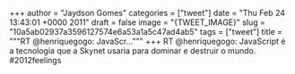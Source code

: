 
+++
author = "Jaydson Gomes"
categories = ["tweet"]
date = "Thu Feb 24 13:43:01 +0000 2011"
draft = false
image = "{TWEET_IMAGE}"
slug = "10a5ab02937a3596127574e6a53a1a5c47ad4ab5"
tags = ["tweet"]
title = """RT @henriquegogo: JavaScr..."""
+++
RT @henriquegogo: JavaScript é a tecnologia que a Skynet usaria para dominar e destruir o mundo. #2012feelings

